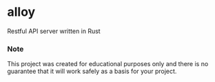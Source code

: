 # alloy

Restful API server written in Rust

### Note

This project was created for educational purposes only and there is no guarantee that it will work safely as a basis for your project.